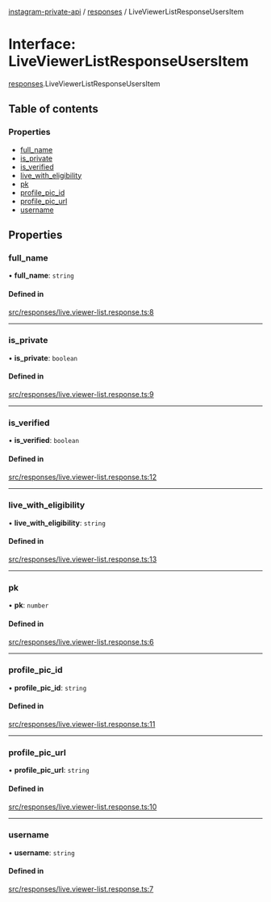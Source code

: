 [instagram-private-api](../../README.md) / [responses](../../modules/responses.md) / LiveViewerListResponseUsersItem

# Interface: LiveViewerListResponseUsersItem

[responses](../../modules/responses.md).LiveViewerListResponseUsersItem

## Table of contents

### Properties

- [full\_name](LiveViewerListResponseUsersItem.md#full_name)
- [is\_private](LiveViewerListResponseUsersItem.md#is_private)
- [is\_verified](LiveViewerListResponseUsersItem.md#is_verified)
- [live\_with\_eligibility](LiveViewerListResponseUsersItem.md#live_with_eligibility)
- [pk](LiveViewerListResponseUsersItem.md#pk)
- [profile\_pic\_id](LiveViewerListResponseUsersItem.md#profile_pic_id)
- [profile\_pic\_url](LiveViewerListResponseUsersItem.md#profile_pic_url)
- [username](LiveViewerListResponseUsersItem.md#username)

## Properties

### full\_name

• **full\_name**: `string`

#### Defined in

[src/responses/live.viewer-list.response.ts:8](https://github.com/Nerixyz/instagram-private-api/blob/b3351b9/src/responses/live.viewer-list.response.ts#L8)

___

### is\_private

• **is\_private**: `boolean`

#### Defined in

[src/responses/live.viewer-list.response.ts:9](https://github.com/Nerixyz/instagram-private-api/blob/b3351b9/src/responses/live.viewer-list.response.ts#L9)

___

### is\_verified

• **is\_verified**: `boolean`

#### Defined in

[src/responses/live.viewer-list.response.ts:12](https://github.com/Nerixyz/instagram-private-api/blob/b3351b9/src/responses/live.viewer-list.response.ts#L12)

___

### live\_with\_eligibility

• **live\_with\_eligibility**: `string`

#### Defined in

[src/responses/live.viewer-list.response.ts:13](https://github.com/Nerixyz/instagram-private-api/blob/b3351b9/src/responses/live.viewer-list.response.ts#L13)

___

### pk

• **pk**: `number`

#### Defined in

[src/responses/live.viewer-list.response.ts:6](https://github.com/Nerixyz/instagram-private-api/blob/b3351b9/src/responses/live.viewer-list.response.ts#L6)

___

### profile\_pic\_id

• **profile\_pic\_id**: `string`

#### Defined in

[src/responses/live.viewer-list.response.ts:11](https://github.com/Nerixyz/instagram-private-api/blob/b3351b9/src/responses/live.viewer-list.response.ts#L11)

___

### profile\_pic\_url

• **profile\_pic\_url**: `string`

#### Defined in

[src/responses/live.viewer-list.response.ts:10](https://github.com/Nerixyz/instagram-private-api/blob/b3351b9/src/responses/live.viewer-list.response.ts#L10)

___

### username

• **username**: `string`

#### Defined in

[src/responses/live.viewer-list.response.ts:7](https://github.com/Nerixyz/instagram-private-api/blob/b3351b9/src/responses/live.viewer-list.response.ts#L7)
